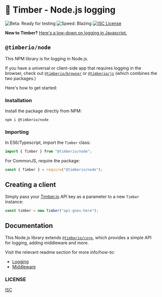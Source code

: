 # 🌲 Timber - Node.js logging

![Beta: Ready for testing](https://img.shields.io/badge/early_release-beta-green.svg)
![Speed: Blazing](https://img.shields.io/badge/speed-blazing%20%F0%9F%94%A5-brightgreen.svg)
[![ISC License](https://img.shields.io/badge/license-ISC-ff69b4.svg)](LICENSE.md)

**New to Timber?** [Here's a low-down on logging in Javascript.](https://github.com/timberio/timber-js)

## `@timberio/node`

This NPM library is for logging in Node.js.

If you have a universal or client-side app that requires logging in the browser, check out [`@timberio/browser`](https://github.com/timberio/timber-js/tree/master/packages/browser) or [`@timberio/js`](https://github.com/timberio/timber-js/tree/master/packages/js) (which combines the two packages.)

Here's how to get started:

### Installation

Install the package directly from NPM:

```
npm i @timberio/node
```

### Importing

In ES6/Typescript, import the `Timber` class:

```typescript
import { Timber } from "@timberio/node";
```

For CommonJS, require the package:

```js
const { Timber } = require("@timberio/node");
```

## Creating a client

Simply pass your [Timber.io](https://timber.io) API key as a parameter to a new `Timber` instance:

```typescript
const timber = new Timber("api-goes-here");
```

## Documentation

This Node.js library extends [`@timberio/core`](https://github.com/timberio/timber-js/tree/master/packages/core), which provides a simple API for logging, adding middleware and more.

Visit the relevant readme section for more info/how-to:

- [Logging](https://github.com/timberio/timber-js/tree/master/packages/core#logging)
- [Middleware](https://github.com/timberio/timber-js/tree/master/packages/core#middleware)

### LICENSE

[ISC](LICENSE.md)

